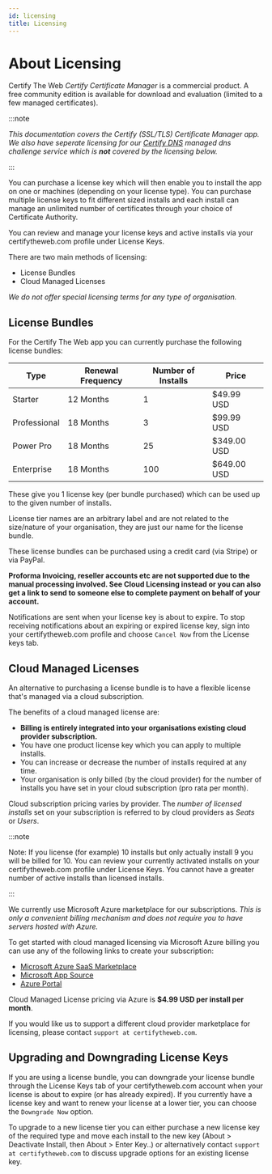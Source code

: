 ```yaml
---
id: licensing
title: Licensing
---
```


# About Licensing
Certify The Web *Certify Certificate Manager* is a commercial product. A free community edition is available for download and evaluation (limited to a few managed certificates). 


:::note

 *This documentation covers the Certify (SSL/TLS) Certificate Manager app. We also have seperate licensing for our [Certify DNS](providers/certifydns.md) managed dns challenge service which is **not** covered by the licensing below.*

:::

You can purchase a license key which will then enable you to install the app on one or machines (depending on your license type). You can purchase multiple license keys to fit different sized installs and each install can manage an unlimited number of certificates through your choice of Certificate Authority.

You can review and manage your license keys and active installs via your certifytheweb.com profile under License Keys. 

There are two main methods of licensing:
- License Bundles
- Cloud Managed Licenses

*We do not offer special licensing terms for any type of organisation.*

## License Bundles
For the Certify The Web app you can currently purchase the following license bundles:

| Type          | Renewal Frequency | Number of Installs| Price         |
|---------------|-------------------|-------------------|---------------|
| Starter       | 12 Months         | 1                 | $49.99 USD    |
| Professional  | 18 Months         | 3                 | $99.99 USD    |
| Power Pro     | 18 Months         | 25                | $349.00 USD   |
| Enterprise    | 18 Months         | 100               | $649.00 USD   | 

These give you 1 license key (per bundle purchased) which can be used up to the given number of installs.

License tier names are an arbitrary label and are not related to the size/nature of your organisation, they are just our name for the license bundle.

These license bundles can be purchased using a credit card (via Stripe) or via PayPal. 

**Proforma Invoicing, reseller accounts etc are not supported due to the manual processing involved. See Cloud Licensing instead or you can also get a link to send to someone else to complete payment on behalf of your account.**

Notifications are sent when your license key is about to expire. To stop receiving notifications about an expiring or expired license key, sign into your certifytheweb.com profile and choose `Cancel Now` from the License keys tab.

## Cloud Managed Licenses
An alternative to purchasing a license bundle is to have a flexible license that's managed via a cloud subscription. 

The benefits of a cloud managed license are:
- **Billing is entirely integrated into your organisations existing cloud provider subscription.**
- You have one product license key which you can apply to multiple installs.
- You can increase or decrease the number of installs required at any time. 
- Your organisation is only billed (by the cloud provider) for the number of installs you have set in your cloud subscription (pro rata per month).

Cloud subscription pricing varies by provider. The *number of licensed installs* set on your subscription is referred to by cloud providers as *Seats* or *Users*.

:::note

Note: If you license (for example) 10 installs but only actually install 9 you will be billed for 10. You can review your currently activated installs on your certifytheweb.com profile under License Keys. You cannot have a greater number of active installs than licensed installs.

:::

We currently use Microsoft Azure marketplace for our subscriptions. *This is only a convenient billing mechanism and does not require you to have servers hosted with Azure.*

To get started with cloud managed licensing via Microsoft Azure billing you can use any of the following links to create your subscription: 

- [Microsoft Azure SaaS Marketplace](https://azuremarketplace.microsoft.com/en-us/marketplace/apps/webprofusionptyltd1588924351007.certifytheweb-standard-cloudlicense?tab=Overview)
- [Microsoft App Source](https://appsource.microsoft.com/en-us/product/web-apps/webprofusionptyltd1588924351007.certifytheweb-standard-cloudlicense)
- [Azure Portal](https://portal.azure.com/#create/webprofusionptyltd1588924351007.certifytheweb-standard-cloudlicense/preview)

Cloud Managed License pricing via Azure is **$4.99 USD per install per month**.

If you would like us to support a different cloud provider marketplace for licensing, please contact `support at certifytheweb.com`.

## Upgrading and Downgrading License Keys
If you are using a license bundle, you can downgrade your license bundle through the License Keys tab of your certifytheweb.com account when your license is about to expire (or has already expired). 
If you currently have a license key and want to renew your license at a lower tier, you can choose the `Downgrade Now` option. 

To upgrade to a new license tier you can either purchase a new license key of the required type and move each install to the new key (About > Deactivate Install, then About > Enter Key..) or alternatively contact `support at certifytheweb.com` to discuss upgrade options for an existing license key.
